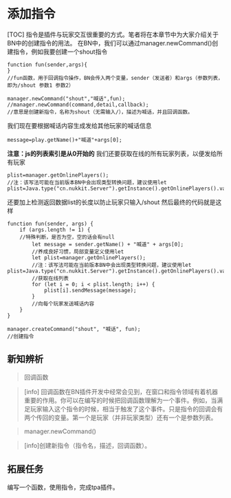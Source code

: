# 添加指令
[TOC]
指令是插件与玩家交互很重要的方式。笔者将在本章节中为大家介绍关于BN中的创建指令的用法。
在BN中，我们可以通过manager.newCommand()创建指令，例如我要创建一个shout指令
~~~
function fun(sender,args){
}
//fun函数，用于回调指令操作，BN会传入两个变量，sender（发送者）和args（参数列表，即为/shout 参数1 参数2）

manager.newCommand("shout","喊话",fun);
//manager.newCommand(command,detail,callback);
//意思是创建新指令，名称为shout（无需输入/），描述为喊话，并且回调函数。
~~~
我们现在要根据喊话内容生成发给其他玩家的喊话信息
~~~
message=play.getName()+"喊道"+args[0];
~~~
**注意：js的列表索引是从0开始的**
我们还要获取在线的所有玩家列表，以便发给所有玩家
~~~
plist=manager.getOnlinePlayers();
//注：该写法可能在当前版本BN中会出现类型转换问题，建议使用let plist=Java.type("cn.nukkit.Server").getInstance().getOnlinePlayers().values().toArray();
~~~
还要加上检测返回数据list的长度以防止玩家只输入/shout
然后最终的代码就是这样
~~~
function fun(sender, args) {
    if (args.length != 1) {
    //特殊判断，是否为空，空的话会有null
        let message = sender.getName() + "喊道" + args[0];
        //养成良好习惯，局部变量定义使用let
        let plist=manager.getOnlinePlayers();
        //注：该写法可能在当前版本BN中会出现类型转换问题，建议使用let plist=Java.type("cn.nukkit.Server").getInstance().getOnlinePlayers().values().toArray();
        //获取在线列表
        for (let i = 0; i < plist.length; i++) {
            plist[i].sendMessage(message);
        }
        //向每个玩家发送喊话内容
    }
}

manager.createCommand("shout", "喊话", fun);
//创建指令
~~~
## 新知辨析
>回调函数

>[info] 回调函数在BN插件开发中经常会见到，在窗口和指令领域有着机器重要的作用。你可以在编写的时候把回调函数理解为一个事件。例如，当满足玩家输入这个指令的时候，相当于触发了这个事件。只是指令的回调会有两个传回的变量。第一个是玩家（并非玩家类型）还有一个是参数列表。

>manager.newCommand()

>[info]创建新指令（指令名，描述，回调函数）。
## 拓展任务
编写一个函数，使用指令，完成tpa插件。